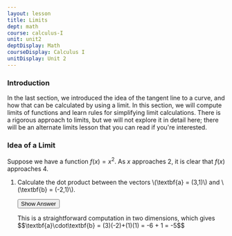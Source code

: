 ```yaml
---
layout: lesson
title: Limits
dept: math
course: calculus-I
unit: unit2
deptDisplay: Math
courseDisplay: Calculus I
unitDisplay: Unit 2
---
```


### Introduction

In the last section, we introduced the idea of the tangent line to a curve, and how that can be calculated by using a limit. In this section, we will compute limits of functions and learn rules for simplifying limit calculations. There is a rigorous approach to limits, but we will not explore it in detail here; there will be an alternate limits lesson that you can read if you're interested.



### Idea of a Limit

Suppose we have a function $f(x) = x^2$. As $x$ approaches 2, it is clear that $f(x)$ approaches 4. 



<ol>
<li> <div> Calculate the dot product between the vectors \(\textbf{a} = (3,1)\) and \(\textbf{b} = (-2,1)\). </div>

<button onclick="myFunction('answer1')" class="answerButton">Show Answer</button>
<div  id="answer1" class="answer">
This is a straightforward computation in two dimensions, which gives 
$$\textbf{a}\cdot\textbf{b} = (3)(-2)+(1)(1) = -6 + 1 = -5$$ 
</div> </li>

</ol>
